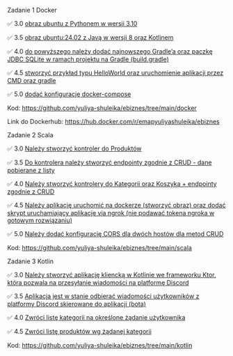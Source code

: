 Zadanie 1 Docker

✅ 3.0 [obraz ubuntu z Pythonem w wersji 3.10](https://github.com/yuliya-shuleika/ebiznes/commit/e7271af9d0ccdb9e89199be6c7179df743d546c5)

✅ 3.5 [obraz ubuntu:24.02 z Javą w wersji 8 oraz Kotlinem](https://github.com/yuliya-shuleika/ebiznes/commit/e1a67ccbe32669bea1d50c389ba63f6e7e01a526)

✅ 4.0 [do powyższego należy dodać najnowszego Gradle’a oraz paczkę JDBC SQLite w ramach projektu na Gradle (build.gradle)](https://github.com/yuliya-shuleika/ebiznes/commit/4abf1a68b88d5cf6c22d4f3f854008a90c240f0a)

✅ 4.5 [stworzyć przykład typu HelloWorld oraz uruchomienie aplikacji przez CMD oraz gradle](https://github.com/yuliya-shuleika/ebiznes/commit/b4c0ae3a2fab5a51173e2c1ea9634d836b2ae3db)

✅ 5.0 [dodać konfigurację docker-compose](https://github.com/yuliya-shuleika/ebiznes/commit/ef11a81413c8f0af067d3bc1e891d6ab722d0b4f)

Kod: https://github.com/yuliya-shuleika/ebiznes/tree/main/docker

Link do Dockerhub: https://hub.docker.com/r/emapyuliyashuleika/ebiznes

Zadanie 2 Scala

✅ 3.0 [Należy stworzyć kontroler do Produktów](https://github.com/yuliya-shuleika/ebiznes/commit/e1a67ccbe32669bea1d50c389ba63f6e7e01a526)

✅ 3.5 [Do kontrolera należy stworzyć endpointy zgodnie z CRUD - dane pobierane z listy](https://github.com/yuliya-shuleika/ebiznes/commit/e1a67ccbe32669bea1d50c389ba63f6e7e01a526)

✅ 4.0 [Należy stworzyć kontrolery do Kategorii oraz Koszyka + endpointy zgodnie z CRUD](https://github.com/yuliya-shuleika/ebiznes/commit/eb70d77e62847c0629f67eb701a6bb9079460231)

✅ 4.5 [Należy aplikację uruchomić na dockerze (stworzyć obraz) oraz dodać skrypt uruchamiający aplikację via ngrok (nie podawać tokena ngroka w gotowym rozwiązaniu)](https://github.com/yuliya-shuleika/ebiznes/commit/65ee58f3baab4ea93814ed95a5fbed8fd1e89371)

✅ 5.0 [Należy dodać konfigurację CORS dla dwóch hostów dla metod CRUD](https://github.com/yuliya-shuleika/ebiznes/commit/2ff903af798b39ad416ed4bbeff1446f5b8b5b0b)

Kod: https://github.com/yuliya-shuleika/ebiznes/tree/main/scala

Zadanie 3 Kotlin

✅ 3.0 [Należy stworzyć aplikację kliencką w Kotlinie we frameworku Ktor, która pozwala na przesyłanie wiadomości na platformę Discord](https://github.com/yuliya-shuleika/ebiznes/commit/add06548714c6f287b2a006e915d798203a511d6)

✅ 3.5 [Aplikacja jest w stanie odbierać wiadomości użytkowników z platformy Discord skierowane do aplikacji (bota)](https://github.com/yuliya-shuleika/ebiznes/commit/6f07e4939fc710d581aa3061a360de57f5152b7c)

✅ 4.0 [Zwróci listę kategorii na określone żądanie użytkownika](https://github.com/yuliya-shuleika/ebiznes/commit/8b8cf4f25bdc708fd388d3c78f4a0834d955597c)

✅ 4.5 [Zwróci listę produktów wg żądanej kategorii](https://github.com/yuliya-shuleika/ebiznes/commit/beac0fe055264b9aa4dd7f37cd1be31523b0fd28)


Kod: https://github.com/yuliya-shuleika/ebiznes/tree/main/kotlin
